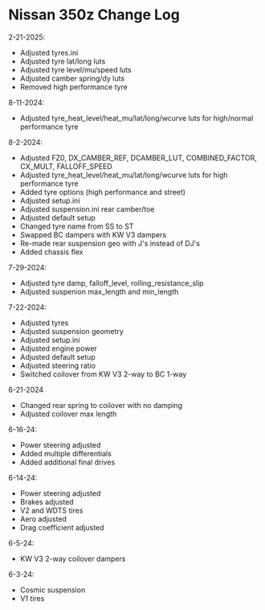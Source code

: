 # Nissan 350z Change Log

2-21-2025:

- Adjusted tyres.ini
- Adjusted tyre lat/long luts
- Adjusted tyre level/mu/speed luts
- Adjusted camber spring/dy luts
- Removed high performance tyre

8-11-2024:
- Adjusted tyre_heat_level/heat_mu/lat/long/wcurve luts for high/normal performance tyre

8-2-2024:
- Adjusted FZ0, DX_CAMBER_REF, DCAMBER_LUT, COMBINED_FACTOR, CX_MULT, FALLOFF_SPEED
- Adjusted tyre_heat_level/heat_mu/lat/long/wcurve luts for high performance tyre
- Added tyre options (high performance and street)
- Adjusted setup.ini
- Adjusted suspension.ini rear camber/toe
- Adjusted default setup
- Changed tyre name from SS to ST
- Swapped BC dampers with KW V3 dampers
- Re-made rear suspension geo with J's instead of DJ's
- Added chassis flex

7-29-2024:
- Adjusted tyre damp, falloff_level, rolling_resistance_slip
- Adjusted suspenion max_length and min_length

7-22-2024:
- Adjusted tyres
- Adjusted suspension geometry
- Adjusted setup.ini
- Adjusted engine power
- Adjusted default setup
- Adjusted steering ratio
- Switched coilover from KW V3 2-way to BC 1-way

6-21-2024
- Changed rear spring to coilover with no damping
- Adjusted coilover max length

6-16-24:
- Power steering adjusted
- Added multiple differentials
- Added additional final drives

6-14-24:
- Power steering adjusted
- Brakes adjusted
- V2 and WDTS tires
- Aero adjusted
- Drag coefficient adjusted

6-5-24:
- KW V3 2-way coilover dampers

6-3-24:
- Cosmic suspension
- V1 tires